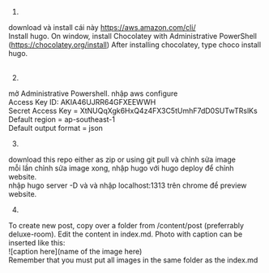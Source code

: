 1.
download và install cái này
https://aws.amazon.com/cli/ </br>
Install hugo. On window, install Chocolatey with Administrative PowerShell (https://chocolatey.org/install)
After installing chocolatey, type choco install hugo. </br></br>

2. 
mở Administrative Powershell. nhập aws configure </br>
Access Key ID: AKIA46UJRR64GFXEEWWH </br>
Secret Access Key = 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 </br>
Default region = ap-southeast-1 </br>
Default output format = json </br>

3. 
download this repo either as zip or using git pull và chỉnh sửa image </br>
mỗi lần chỉnh sửa image xong, nhập hugo với hugo deploy để chỉnh website. </br>
nhập hugo server -D và và nhập localhost:1313 trên chrome để preview website. </br>

4. 
To create new post, copy over a folder from /content/post (preferrably deluxe-room). Edit the content in index.md. Photo with caption can be inserted like this: </br>
![caption here](name of the image here) </br>
Remember that you must put all images in the same folder as the index.md </br>
